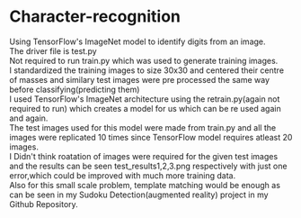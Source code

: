 # Character-recognition
Using TensorFlow's ImageNet model to identify digits from an image.<br>
The driver file is test.py<br>
Not required to run train.py which was used to generate training images.<br>
I standardized the training images to size 30x30 and centered their centre of masses and similary test images were pre processed the same way before classifying(predicting them)<br>
I used TensorFlow's ImageNet architecture using the retrain.py(again not required to run) which creates a model for us which can be re used again and again.<br>
The test images used for this model were made from train.py and all the images were replicated 10 times since TensorFlow model requires atleast 20 images.<br>
I Didn't think roatation of images were required for the given test images and the results can be seen test_results1,2,3.png respectively with just one error,which could be improved with much more training data.<br>
Also for this small scale problem, template matching would be enough as can be seen in my Sudoku Detection(augmented reality) project in my Github Repository.<br>
